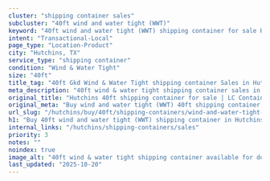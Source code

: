 ```yaml
---
cluster: "shipping container sales"
subcluster: "40ft wind and water tight (WWT)"
keyword: "40ft wind and water tight (WWT) shipping container for sale Hutchins, TX"
intent: "Transactional-Local"
page_type: "Location-Product"
city: "Hutchins, TX"
service_type: "shipping container"
condition: "Wind & Water Tight"
size: "40ft"
title_tag: "40ft Gkd Wind & Water Tight shipping container Sales in Hutchins | LC Container"
meta_description: "40ft wind & water tight shipping container sales in Hutchins. Fast delivery, competitive pricing. Serving shipping containers area. Quote ID: VBN. Call (214) 524-4168 for your free quote today."
original_title: "Hutchins 40ft shipping container for sale | LC Container"
original_meta: "Buy wind and water tight (WWT) 40ft shipping container sale with local delivery in Hutchins, TX. LC Container — local Since 2003. Request a fast quote today."
url_slug: "/hutchins/buy/40ft/shipping-containers/wind-and-water-tight-wwt"
h1: "Buy 40ft wind and water tight (WWT) shipping container in Hutchins"
internal_links: "/hutchins/shipping-containers/sales"
priority: 3
notes: ""
noindex: true
image_alt: "40ft wind & water tight shipping container available for delivery in Hutchins"
last_updated: "2025-10-20"
---
```


<!-- TODO: Add unique city/inventory copy, images, and internal links here. -->
